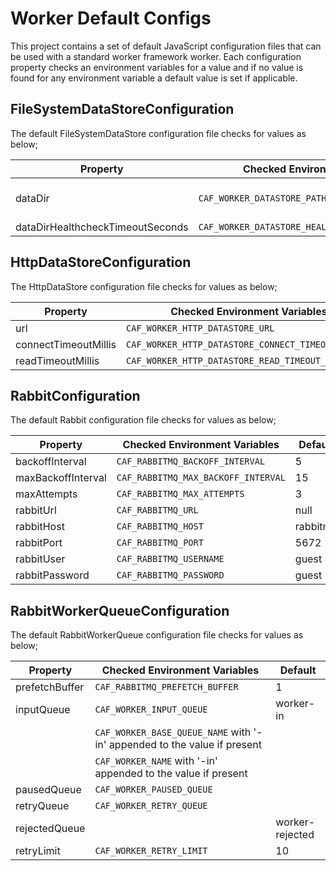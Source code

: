 # Worker Default Configs

This project contains a set of default JavaScript configuration files that can be used with a standard worker framework worker. Each configuration property checks an environment variables for a value and if no value is found for any environment variable a default value is set if applicable.

## FileSystemDataStoreConfiguration

The default FileSystemDataStore configuration file checks for values as below;

| Property | Checked Environment Variables | Default               |
|----------|-------------------------------|-----------------------|
| dataDir  |  `CAF_WORKER_DATASTORE_PATH` | /mnt/caf-datastore-root  |
| dataDirHealthcheckTimeoutSeconds  |  `CAF_WORKER_DATASTORE_HEALTHCHECK_TIMEOUT_SECONDS` | 10  |

## HttpDataStoreConfiguration

The HttpDataStore configuration file checks for values as below;

| Property | Checked Environment Variables | Default               |
|----------|-------------------------------|-----------------------|
| url  |  `CAF_WORKER_HTTP_DATASTORE_URL` | undefined  |
| connectTimeoutMillis  |  `CAF_WORKER_HTTP_DATASTORE_CONNECT_TIMEOUT_MILLIS` | 10000  |
| readTimeoutMillis  |  `CAF_WORKER_HTTP_DATASTORE_READ_TIMEOUT_MILLIS` | 10000  |

## RabbitConfiguration

The default Rabbit configuration file checks for values as below;

| Property           | Checked Environment Variables       | Default  |
|--------------------|-------------------------------------|----------|
| backoffInterval    | `CAF_RABBITMQ_BACKOFF_INTERVAL`     | 5        |
| maxBackoffInterval | `CAF_RABBITMQ_MAX_BACKOFF_INTERVAL` | 15       |
| maxAttempts        | `CAF_RABBITMQ_MAX_ATTEMPTS`         | 3        |
| rabbitUrl          | `CAF_RABBITMQ_URL`                  | null     |
| rabbitHost         | `CAF_RABBITMQ_HOST`                 | rabbitmq |
| rabbitPort         | `CAF_RABBITMQ_PORT`                 | 5672     |
| rabbitUser         | `CAF_RABBITMQ_USERNAME`             | guest    |
| rabbitPassword     | `CAF_RABBITMQ_PASSWORD`             | guest    |

## RabbitWorkerQueueConfiguration

The default RabbitWorkerQueue configuration file checks for values as below;

| Property | Checked Environment Variables | Default               |
|----------|-------------------------------|-----------------------|
| prefetchBuffer  |  `CAF_RABBITMQ_PREFETCH_BUFFER` | 1  |
| inputQueue  |  `CAF_WORKER_INPUT_QUEUE` | worker-in  |
|             |  `CAF_WORKER_BASE_QUEUE_NAME` with '-in' appended to the value if present    |    |
|             |  `CAF_WORKER_NAME` with '-in' appended to the value if present        |    |
| pausedQueue  |  `CAF_WORKER_PAUSED_QUEUE` |   |
| retryQueue  |  `CAF_WORKER_RETRY_QUEUE` |   |
| rejectedQueue  |   | worker-rejected  |
| retryLimit  |  `CAF_WORKER_RETRY_LIMIT` | 10  |
